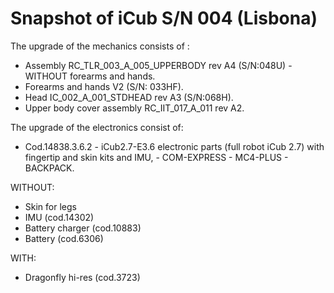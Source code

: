 # Snapshot of iCub S/N 004 (Lisbona)
The upgrade of the mechanics consists of :

- Assembly RC_TLR_003_A_005_UPPERBODY rev A4 (S/N:048U) - WITHOUT forearms and hands.
- Forearms and hands V2 (S/N: 033HF).
- Head IC_002_A_001_STDHEAD rev A3 (S/N:068H).
- Upper body cover assembly RC_IIT_017_A_011 rev A2.

The upgrade of the electronics consist of:
- Cod.14838.3.6.2 - iCub2.7-E3.6 electronic parts (full robot iCub 2.7) with fingertip and skin kits and IMU, - COM-EXPRESS - MC4-PLUS - BACKPACK.

WITHOUT:
- Skin for legs
- IMU (cod.14302)
- Battery charger (cod.10883)
- Battery (cod.6306)

WITH:
- Dragonfly hi-res (cod.3723)
